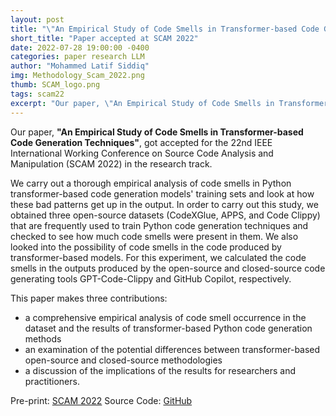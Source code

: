 ```yaml
---
layout: post
title: "\"An Empirical Study of Code Smells in Transformer-based Code Generation Techniques\" accepted at SCAM 2022"
short_title: "Paper accepted at SCAM 2022"
date: 2022-07-28 19:00:00 -0400
categories: paper research LLM
author: "Mohammed Latif Siddiq"
img: Methodology_Scam_2022.png
thumb: SCAM_logo.png
tags: scam22
excerpt: "Our paper, \"An Empirical Study of Code Smells in Transformer-based Code Generation Techniques\", got accepted for the 22nd IEEE International Working Conference on Source Code Analysis and Manipulation (SCAM 2022) in the research track."
---
```


Our paper, **"An Empirical Study of Code Smells in Transformer-based Code Generation Techniques"**, got accepted for the 22nd IEEE International Working Conference on Source Code Analysis and Manipulation (SCAM 2022) in the research track. 

We carry out a thorough empirical analysis of code smells in Python transformer-based code generation models' training sets and look at how these bad patterns get up in the output. In order to carry out this study, we obtained three open-source datasets (CodeXGlue, APPS, and Code Clippy) that are frequently used to train Python code generation techniques and checked to see how much code smells were present in them. We also looked into the possibility of code smells in the code produced by transformer-based models. For this experiment, we calculated the code smells in the outputs produced by the open-source and closed-source code generating tools GPT-Code-Clippy and GitHub Copilot, respectively. 

This paper makes three contributions:
- a comprehensive empirical analysis of code smell occurrence in the dataset and the results of transformer-based Python code generation methods
- an examination of the potential differences between transformer-based open-source and closed-source methodologies
- a discussion of the implications of the results for researchers and practitioners.

Pre-print: [SCAM 2022](https://s2e-lab.github.io/preprints/scam22-preprint.pdf)
Source Code: [GitHub](https://github.com/s2e-lab/Code-Smell-Code-Generation)
